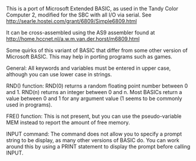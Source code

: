 This is a port of Microsoft Extended BASIC, as used in the Tandy
Color Computer 2, modified for the SBC with all I/O via serial.
See http://searle.hostei.com/grant/6809/Simple6809.html

It can be cross-assembled using the AS9 assembler found at
http://home.hccnet.nl/a.w.m.van.der.horst/m6809.html

Some quirks of this variant of BASIC that differ from some other
version of Microsoft BASIC. This may help in porting programs such as
games.

General: All keywords and variables must be entered in upper case,
although you can use lower case in strings.

RND() function:
RND(0) returns a random floating point number between 0 and 1. RND(n)
returns an integer between 0 and n. Most BASICs return a value between
0 and 1 for any argument value (1 seems to be commonly used in
programs).

FRE() function:
This is not present, but you can use the pseudo-variable MEM instead
to report the amount of free memory.

INPUT command:
The command does not allow you to specify a prompt string to be
display, as many other versions of BASIC do. You can work around this
by using a PRINT statement to display the prompt before calling INPUT.
